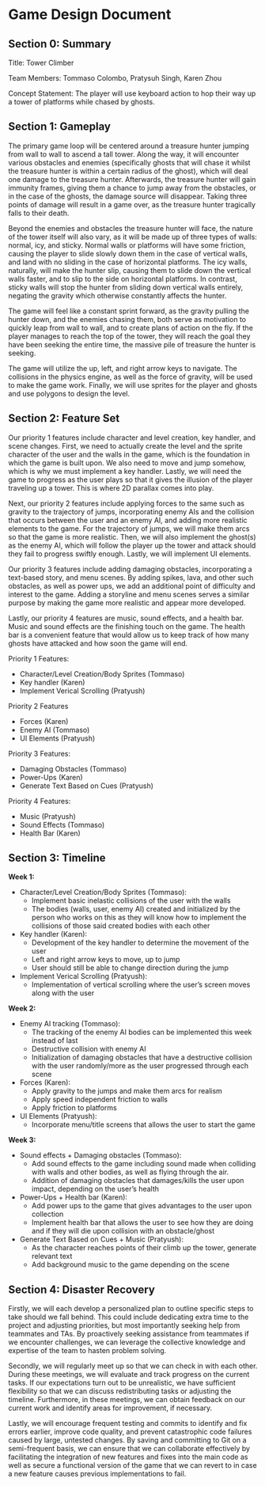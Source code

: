 # Game Design Document

## Section 0: Summary
Title: Tower Climber

Team Members: Tommaso Colombo, Pratysuh Singh, Karen Zhou

Concept Statement: The player will use keyboard action to hop their way up a tower of platforms while chased by ghosts.

## Section 1: Gameplay
The primary game loop will be centered around a treasure hunter jumping from wall to wall to ascend a tall tower. Along the way, it will encounter various obstacles and enemies (specifically ghosts that will chase it whilst the treasure hunter is within a certain radius of the ghost), which will deal one damage to the treasure hunter. Afterwards, the treasure hunter will gain immunity frames, giving them a chance to jump away from the obstacles, or in the case of the ghosts, the damage source will disappear. Taking three points of damage will result in a game over, as the treasure hunter tragically falls to their death.

Beyond the enemies and obstacles the treasure hunter will face, the nature of the tower itself will also vary, as it will be made up of three types of walls: normal, icy, and sticky. Normal walls or platforms will have some friction, causing the player to slide slowly down them in the case of vertical walls, and land with no sliding in the case of horizontal platforms. The icy walls, naturally, will make the hunter slip, causing them to slide down the vertical walls faster, and to slip to the side on horizontal platforms. In contrast, sticky walls will stop the hunter from sliding down vertical walls entirely, negating the gravity which otherwise constantly affects the hunter.

The game will feel like a constant sprint forward, as the gravity pulling the hunter down, and the enemies chasing them, both serve as motivation to quickly leap from wall to wall, and to create plans of action on the fly. If the player manages to reach the top of the tower, they will reach the goal they have been seeking the entire time, the massive pile of treasure the hunter is seeking.

The game will utilize the up, left, and right arrow keys to navigate. The collisions in the physics engine, as well as the force of gravity, will be used to make the game work. Finally, we will use sprites for the player and ghosts and use polygons to design the level.

## Section 2: Feature Set
Our priority 1 features include character and level creation, key handler, and scene changes. First, we need to actually create the level and the sprite character of the user and the walls in the game, which is the foundation in which the game is built upon. We also need to move and jump somehow, which is why we must implement a key handler. Lastly, we will need the game to progress as the user plays so that it gives the illusion of the player traveling up a tower. This is where 2D parallax comes into play.

Next, our priority 2 features include applying forces to the same such as gravity to the trajectory of jumps, incorporating enemy AIs and the collision that occurs between the user and an enemy AI, and adding more realistic elements to the game. For the trajectory of jumps, we will make them arcs so that the game is more realistic. Then, we will also implement the ghost(s) as the enemy AI, which will follow the player up the tower and attack should they fail to progress swiftly enough. Lastly, we will implement UI elements.

Our priority 3 features include adding damaging obstacles, incorporating a text-based story, and menu scenes. By adding spikes, lava, and other such obstacles, as well as power ups, we add an additional point of difficulty and interest to the game. Adding a storyline and menu scenes serves a similar purpose by making the game more realistic and appear more developed.

Lastly, our priority 4 features are music, sound effects, and a health bar. Music and sound effects are the finishing touch on the game. The health bar is a convenient feature that would allow us to keep track of how many ghosts have attacked and how soon the game will end.

Priority 1 Features:
- Character/Level Creation/Body Sprites (Tommaso)
- Key handler (Karen)
- Implement Verical Scrolling (Pratyush)

Priority 2 Features
- Forces (Karen)
- Enemy AI (Tommaso)
- UI Elements (Pratyush)

Priority 3 Features:
- Damaging Obstacles (Tommaso)
- Power-Ups (Karen)
- Generate Text Based on Cues (Pratyush)

Priority 4 Features:
- Music (Pratyush)
- Sound Effects (Tommaso)
- Health Bar (Karen)

## Section 3: Timeline
**Week 1:**


- Character/Level Creation/Body Sprites (Tommaso): 
    - Implement basic inelastic collisions of the user with the walls
    - The bodies (walls, user, enemy AI) created and initialized by the person who works on this as they will know how to implement the collisions of those said created bodies with each other 
- Key handler (Karen): 
    - Development of the key handler to determine the movement of the user
    - Left and right arrow keys to move, up to jump
    - User should still be able to change direction during the jump
- Implement Verical Scrolling (Pratyush):
    - Implementation of vertical scrolling where the user’s screen moves along with the user

**Week 2:**

- Enemy AI tracking (Tommaso):
    - The tracking of the enemy AI bodies can be implemented this week instead of last
    - Destructive collision with enemy AI
    - Initialization of damaging obstacles that have a destructive collision with the user randomly/more as the user progressed through each scene
- Forces (Karen): 
    - Apply gravity to the jumps and make them arcs for realism
    - Apply speed independent friction to walls
    - Apply friction to platforms
- UI Elements (Pratyush):
    - Incorporate menu/title screens that allows the user to start the game

**Week 3:**

- Sound effects + Damaging obstacles (Tommaso):
    - Add sound effects to the game including sound made when colliding with walls and other bodies, as well as flying through the air.
    - Addition of damaging obstacles that damages/kills the user upon impact, depending on the user’s health
- Power-Ups + Health bar (Karen): 
    - Add power ups to the game that gives advantages to the user upon collection
    - Implement health bar that allows the user to see how they are doing and if they will die upon collision with an obstacle/ghost
- Generate Text Based on Cues + Music (Pratyush):
    - As the character reaches points of their climb up the tower, generate relevant text
    - Add background music to the game depending on the scene

## Section 4: Disaster Recovery
Firstly, we will each develop a personalized plan to outline specific steps to take should we fall behind. This could include dedicating extra time to the project and adjusting priorities, but most importantly seeking help from teammates and TAs. By proactively seeking assistance from teammates if we encounter challenges, we can leverage the collective knowledge and expertise of the team to hasten problem solving.

Secondly, we will regularly meet up so that we can check in with each other. During these meetings, we will evaluate and track progress on the current tasks. If our expectations turn out to be unrealistic, we have sufficient flexibility so that we can discuss redistributing tasks or adjusting the timeline. Furthermore, in these meetings, we can obtain feedback on our current work and identify areas for improvement, if necessary.

Lastly, we will encourage frequent testing and commits to identify and fix errors earlier, improve code quality, and prevent catastrophic code failures caused by large, untested changes. By saving and committing to Git on a semi-frequent basis, we can ensure that we can collaborate effectively by facilitating the integration of new features and fixes into the main code as well as secure a functional version of the game that we can revert to in case a new feature causes previous implementations to fail.
